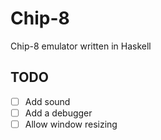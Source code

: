 # Chip-8
Chip-8 emulator written in Haskell

## TODO
- [ ] Add sound
- [ ] Add a debugger
- [ ] Allow window resizing
